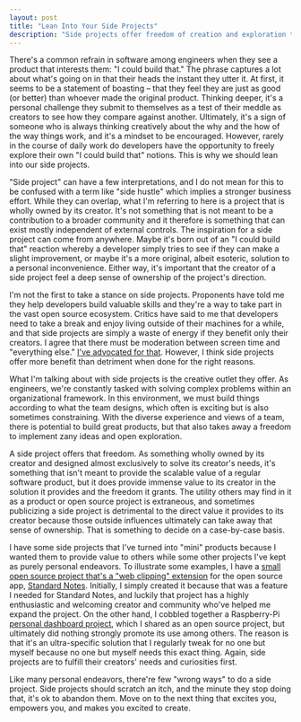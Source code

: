 ```yaml
---
layout: post
title: "Lean Into Your Side Projects"
description: "Side projects offer freedom of creation and exploration to developers, which is a needed outlet."
---
```


There's a common refrain in
software among engineers when they see a product that interests them: "I could build that." The phrase captures
a lot about what's going on in that their heads the instant they utter
it. At first, it seems to be a statement of boasting – that they
feel they are just as good (or better) than whoever made the original
product. Thinking deeper, it's a personal challenge they submit to
themselves as a test of their meddle as creators to see how they compare
against another. Ultimately, it's a sign of someone who is always
thinking creatively about the why and the how of the way things work,
and it's a mindset to be encouraged. However, rarely in the course of daily work do developers have the opportunity to freely explore their own "I could build that" notions.
This is why we should lean into our side projects.

"Side project" can have a few interpretations, and I do not mean for
this to be confused with a term like "side hustle" which implies a
stronger business effort. While they can overlap, what I'm referring to
here is a project that is wholly owned by its creator. It's not
something that is not meant to be a contribution to a broader community
and it therefore is something that can exist mostly independent of
external controls. The inspiration for a side project can come from
anywhere. Maybe it's born out of an "I could build that" reaction
whereby a developer simply tries to see if they can make a slight
improvement, or maybe it's a more original, albeit esoteric, solution to
a personal inconvenience. Either way, it's important that the creator of
a side project feel a deep sense of ownership of the project's
direction.

I'm not the first to take a stance on side projects. Proponents have told me they
help developers build valuable skills and they're a way to take part in
the vast open source ecosystem. Critics have said to me that developers need to take
a break and enjoy living outside of their machines for a while, and that side projects are simply a waste of energy if they benefit only their creators. I agree that there must be moderation
between screen time and "everything else." [I've advocated for
that](https://johnjonesfour.com/2020/01/24/go-analog/). However, I think side projects offer more benefit than detriment when done for the right reasons.

What I'm talking about with side projects is the creative
outlet they offer. As engineers, we're constantly tasked with solving
complex problems within an organizational framework. In this environment,
we must build things according to what the team designs, which often is
exciting but is also sometimes constraining. With the diverse experience and
views of a team, there is potential to build great products, but
that also takes away a freedom to implement zany ideas and open
exploration.

A side project offers that freedom. As something wholly owned by its
creator and designed almost exclusively to solve its creator's needs,
it's something that isn't meant to provide the scalable value of a
regular software product, but it does provide immense value to its
creator in the solution it provides and the freedom it grants. The
utility others may find in it as a product or open source project is
extraneous, and sometimes publicizing a side project is detrimental to
the direct value it provides to its creator because those outside
influences ultimately can take away that sense of ownership. That is
something to decide on a case-by-case basis.

I have some side projects that I've turned into "mini" products because
I wanted them to provide value to others while some other projects I've
kept as purely personal endeavors. To illustrate some examples, I have a
[small open source project that's a "web clipping"
extension](https://github.com/johnjones4/Standard-Notes-Clipper) for the
open source app, [Standard Notes](https://standardnotes.org/). Initially,
I simply created it because that was a feature I needed for Standard
Notes, and luckily that project has a highly enthusiastic and welcoming
creator and community who've helped me expand the project. On the other
hand, I cobbled together a Raspberry-Pi [personal dashboard
project](https://www.hackster.io/johnjones4/dresser-top-dashboard-913ed3),
which I shared as an open source project, but ultimately did nothing
strongly promote its use among others. The reason is that it's an
ultra-specific solution that I regularly tweak for no one but myself
because no one but myself needs this exact thing. Again, side projects
are to fulfill their creators' needs and curiosities first.

Like many personal endeavors, there're few "wrong ways" to do a side
project. Side projects should scratch an itch, and the minute they stop
doing that, it's ok to abandon them. Move on to the next thing that
excites you, empowers you, and makes you excited to create.
